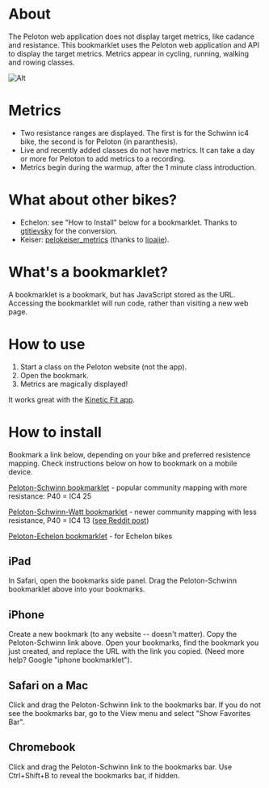 # About
The Peloton web application does not display target metrics, like cadance and resistance. This bookmarklet uses the Peloton web application and API to display the target metrics. Metrics appear in cycling, running, walking and rowing classes.

![Alt](https://coffeesnip.com/example.jpeg "Peloton class with target metrics")

# Metrics
- Two resistance ranges are displayed. The first is for the Schwinn ic4 bike, the second is for Peloton (in paranthesis).
- Live and recently added classes do not have metrics. It can take a day or more for Peloton to add metrics to a recording.
- Metrics begin during the warmup, after the 1 minute class introduction.

# What about other bikes?
- Echelon: see "How to Install" below for a bookmarklet. Thanks to [gtitievsky](https://github.com/gtitievsky) for the conversion.
- Keiser: [pelokeiser_metrics](https://github.com/lioajie/pelokeiser_metrics) (thanks to [lioajie](https://github.com/lioajie)).

# What's a bookmarklet?
A bookmarklet is a bookmark, but has JavaScript stored as the URL. Accessing the bookmarklet will run code, rather than visiting a new web page.

# How to use
1. Start a class on the Peloton website (not the app).
2. Open the bookmark.
3. Metrics are magically displayed!

It works great with the [Kinetic Fit app](https://www.kinetic.fit).

# How to install
Bookmark a link below, depending on your bike and preferred resistence mapping. Check instructions below on how to bookmark on a mobile device.

[Peloton-Schwinn bookmarklet](javascript:(function()%7Bvar%20rideID%3Dwindow.location.pathname.split(%22%2F%22)%3Bfetch(%22https%3A%2F%2Fapi.onepeloton.com%2Fapi%2Fride%2F%22%2B(rideID%3DrideID%5BrideID.length-1%5D)%2B%22%2Fdetails%3Fstream_source%3Dmultichannel%22%2C%7Bheaders%3A%7Baccept%3A%22application%2Fjson%2C%20text%2Fplain%2C%20*%2F*%22%2C%22accept-language%22%3A%22en-US%22%2C%22peloton-platform%22%3A%22web%22%2C%22sec-fetch-dest%22%3A%22empty%22%2C%22sec-fetch-mode%22%3A%22cors%22%2C%22sec-fetch-site%22%3A%22same-site%22%2C%22x-requested-with%22%3A%22XmlHttpRequest%22%7D%2Creferrer%3A%22https%3A%2F%2Fmembers.onepeloton.com%2Fclasses%2Fplayer%2F%22%2BrideID%2CreferrerPolicy%3A%22no-referrer-when-downgrade%22%2Cbody%3Anull%2Cmethod%3A%22GET%22%2Cmode%3A%22cors%22%2Ccredentials%3A%22include%22%7D).then(function(e)%7Breturn%20e.json()%7D).then(function(e)%7Bvar%20t%3D%5B1%2C1%2C1%2C1%2C1%2C1%2C1%2C1%2C1%2C1%2C1%2C1%2C1%2C1%2C1%2C1%2C1%2C1%2C1%2C1%2C1%2C1%2C1%2C2%2C3%2C4%2C5%2C6%2C7%2C8%2C9%2C11%2C12%2C14%2C15%2C17%2C19%2C20%2C22%2C23%2C25%2C27%2C29%2C31%2C33%2C35%2C38%2C41%2C43%2C46%2C49%2C51%2C52%2C53%2C54%2C55%2C56%2C57%2C58%2C59%2C60%2C61%2C62%2C63%2C64%2C65%2C66%2C67%2C68%2C69%2C70%2C71%2C72%2C73%2C74%2C75%2C76%2C77%2C78%2C79%2C80%2C81%2C82%2C83%2C84%2C85%2C86%2C87%2C88%2C89%2C90%2C91%2C92%2C93%2C94%2C95%2C96%2C97%2C98%2C99%2C100%5D%2Cr%3DNumber(e.ride.duration)%2Cs%3Ddocument.createElement(%22div%22)%3Bs.id%3D%22cadresist%22%2Cs.style%3D%22color%3Awhite%3B%20position%3Aabsolute%3B%20top%3A%205%25%3B%20left%3A36%25%3B%20margin-top%3A%2035px%22%2Cs.innerHTML%3D'%3Cdiv%20id%3D%22cadresisttxt%22%20style%3D%22width%3A100%25%3Bcolor%3Awhite%3Btext-align%3Acenter%3B%22%3Emetrics%20start%20during%20warmup%3C%2Fdiv%3E%3Cdiv%20style%3D%22margin-top%3A10px%3Bwidth%3A100%25%3B%20height%3A2px%3B%20background-color%3A%23555555%22%3E%3Cdiv%20id%3D%22cadresistprogress%22%20style%3D%22width%3A0%25%3Btransition%3A990ms%20linear%3Bheight%3A2px%3Bbackground-color%3Awhite%22%3E%3C%2Fdiv%3E%3C%2Fdiv%3E'%2Cdocument.querySelector(%22div%5Bclass%3D'jw-wrapper%20jw-reset'%5D%22).after(s)%3Bvar%20i%3Ddocument.getElementById(%22cadresisttxt%22)%2Ca%3Ddocument.getElementById(%22cadresistprogress%22)%3Bif(e.target_metrics_data.length)%7Bs.innerHTML%3D%22Class%20does%20not%20have%20target%20metrics.%22%2CsetTimeout(function()%7Bs.innerHTML%3D%22%22%7D%2C5e3)%3Breturn%7Dfor(var%20n%3D%5B%5D%2Cc%3De.target_metrics_data.target_metrics%5B0%5D%2Co%3D1%3Bo%3Ce.target_metrics_data.target_metrics.length%3Bo%2B%2B)%7Bvar%20p%3De.target_metrics_data.target_metrics%5Bo%5D%3Bp.metrics.hasOwnProperty(%22upper%22)%26%26p.metrics.hasOwnProperty(%22upper%22)%26%26p.metrics.hasOwnProperty(%22lower%22)%26%26p.metrics.hasOwnProperty(%22lower%22)%26%26c.metrics%5B0%5D.upper%3D%3Dp.metrics%5B0%5D.upper%26%26c.metrics%5B0%5D.lower%3D%3Dp.metrics%5B0%5D.lower%26%26c.metrics%5B1%5D.upper%3D%3Dp.metrics%5B1%5D.upper%26%26c.metrics%5B1%5D.lower%3D%3Dp.metrics%5B1%5D.lower%3Fc.offsets.end%3Dp.offsets.end%3A(n.push(c)%2Cc%3Dp)%7Dn.push(p)%2Ce.target_metrics_data.target_metrics%3Dn%3Bvar%20l%2Cd%3Ddocument.querySelector(%22div%5Bclass%3D'player-overlay-wrapper'%5D%22)%3Bnew%20MutationObserver(function%20s(n)%7Bvar%20c%3Ddocument.querySelector(%22p%5Bdata-test-id%3D'time-to-complete'%5D%22)%3Bif(c)%7Bif(2!%3D(c%3Dc.innerHTML.split(%22%3A%22)).length)%7Bi.innerHTML%3D%22%22%3Breturn%7Dfor(var%20o%3Dr-(60*Number(c%5B0%5D)%2BNumber(c%5B1%5D))%2BNumber(e.ride.pedaling_start_offset)%2Cp%3D0%3Bp%3Ce.target_metrics_data.target_metrics.length%3Bp%2B%2B)%7Bvar%20l%3De.target_metrics_data.target_metrics%5Bp%5D%3Bif(o%3E%3DNumber(l.offsets.start)%26%26o%3C%3DNumber(l.offsets.end))%7Bswitch(l.segment_type)%7Bcase%22cycling%22%3Afor(var%20d%2Cm%2C_%3D0%3B_%3Cl.metrics.length%3B_%2B%2B)switch(l.metrics%5B_%5D.name)%7Bcase%22resistance%22%3Am%3Dl.metrics%5B_%5D%3Bbreak%3Bcase%22cadence%22%3Ad%3Dl.metrics%5B_%5D%7Di.innerHTML%3D%22cadence%3A%20%22%2Bd.lower%2B%22%20-%20%22%2Bd.upper%2B%22%20%26nbsp%3B%26nbsp%3B%26nbsp%3B%26nbsp%3B%20resistance%3A%20%22%2Bt%5Bm.lower%5D%2B%22%20-%20%22%2Bt%5Bm.upper%5D%2B%22%26nbsp%3B%26nbsp%3B%26nbsp%3B%26nbsp%3B%20(%22%2Bm.lower%2B%22%20-%20%22%2Bm.upper%2B%22)%22%3Bbreak%3Bcase%22running%22%3Afor(var%20h%2Cu%2C_%3D0%3B_%3Cl.metrics.length%3B_%2B%2B)switch(l.metrics%5B_%5D.name)%7Bcase%22speed%22%3Ah%3Dl.metrics%5B_%5D%3Bbreak%3Bcase%22incline%22%3Au%3Dl.metrics%5B_%5D%7Di.innerHTML%3D%22speed%3A%20%22%2Bh.lower%2B%22%20-%20%22%2Bh.upper%2B%22%20%26nbsp%3B%26nbsp%3B%26nbsp%3B%26nbsp%3B%20incline%3A%20%22%2Bu.lower%2B%22%20-%20%22%2Bu.upper%3Bbreak%3Bcase%22caesar%22%3Afor(var%20f%2Cg%2C_%3D0%3B_%3Cl.metrics.length%3B_%2B%2B)switch(l.metrics%5B_%5D.name)%7Bcase%22stroke_rate%22%3Af%3Dl.metrics%5B_%5D%3Bbreak%3Bcase%22pace_intensity%22%3Ag%3Dl.metrics%5B_%5D%7Di.innerHTML%3D%22stroke%3A%20%22%2Bf.lower%2B%22%20-%20%22%2Bf.upper%2B%22%20%26nbsp%3B%26nbsp%3B%26nbsp%3B%26nbsp%3B%20pace%3A%20%22%2Bg.lower%2B%22%20-%20%22%2Bg.upper%3Bbreak%3Bdefault%3Ai.innerHTML%3D%22%22%7Do%3D%3DNumber(l.offsets.start)%3F(a.style.transition%3D%22none%22%2Ca.style.width%3D%220%25%22)%3A(a.style.transition%3D%22990ms%20linear%22%2Ca.style.width%3DMath.round((o-l.offsets.start)%2F(l.offsets.end-l.offsets.start)*100)%2B%22%25%22)%3Breturn%7D%7D%7D%7D).observe(d%2C%7Battributes%3A!0%2CchildList%3A!0%2Csubtree%3A!0%2CcharacterData%3A!0%7D)%7D)%7D)()) - popular community mapping with more resistance: P40 = IC4 25

[Peloton-Schwinn-Watt bookmarklet](javascript:(function()%7Bvar%20rideID%3Dwindow.location.pathname.split(%22%2F%22)%3Bfetch(%22https%3A%2F%2Fapi.onepeloton.com%2Fapi%2Fride%2F%22%2B(rideID%3DrideID%5BrideID.length-1%5D)%2B%22%2Fdetails%3Fstream_source%3Dmultichannel%22%2C%7Bheaders%3A%7Baccept%3A%22application%2Fjson%2C%20text%2Fplain%2C%20*%2F*%22%2C%22accept-language%22%3A%22en-US%22%2C%22peloton-platform%22%3A%22web%22%2C%22sec-fetch-dest%22%3A%22empty%22%2C%22sec-fetch-mode%22%3A%22cors%22%2C%22sec-fetch-site%22%3A%22same-site%22%2C%22x-requested-with%22%3A%22XmlHttpRequest%22%7D%2Creferrer%3A%22https%3A%2F%2Fmembers.onepeloton.com%2Fclasses%2Fplayer%2F%22%2BrideID%2CreferrerPolicy%3A%22no-referrer-when-downgrade%22%2Cbody%3Anull%2Cmethod%3A%22GET%22%2Cmode%3A%22cors%22%2Ccredentials%3A%22include%22%7D).then(function(e)%7Breturn%20e.json()%7D).then(function(e)%7Bvar%20t%3D%5B1%2C1%2C1%2C1%2C1%2C1%2C1%2C1%2C1%2C1%2C1%2C1%2C1%2C1%2C1%2C1%2C1%2C1%2C1%2C1%2C1%2C1%2C1%2C1%2C1%2C1%2C1%2C1%2C1%2C1%2C2%2C3%2C4%2C5%2C6%2C7%2C8%2C10%2C11%2C13%2C13%2C14%2C15%2C16%2C17%2C18%2C19%2C21%2C22%2C24%2C25%2C27%2C28%2C30%2C31%2C33%2C34%2C36%2C37%2C39%2C40%2C42%2C43%2C45%2C46%2C48%2C49%2C51%2C52%2C54%2C55%2C57%2C58%2C60%2C61%2C63%2C64%2C66%2C67%2C69%2C70%2C72%2C73%2C75%2C76%2C78%2C79%2C81%2C82%2C84%2C85%2C87%2C88%2C90%2C91%2C93%2C94%2C96%2C97%2C99%2C100%5D%2Cr%3DNumber(e.ride.duration)%2Cs%3Ddocument.createElement(%22div%22)%3Bs.id%3D%22cadresist%22%2Cs.style%3D%22color%3Awhite%3B%20position%3Aabsolute%3B%20top%3A%205%25%3B%20left%3A36%25%3B%20margin-top%3A%2035px%22%2Cs.innerHTML%3D'%3Cdiv%20id%3D%22cadresisttxt%22%20style%3D%22width%3A100%25%3Bcolor%3Awhite%3Btext-align%3Acenter%3B%22%3Emetrics%20start%20during%20warmup%3C%2Fdiv%3E%3Cdiv%20style%3D%22margin-top%3A10px%3Bwidth%3A100%25%3B%20height%3A2px%3B%20background-color%3A%23555555%22%3E%3Cdiv%20id%3D%22cadresistprogress%22%20style%3D%22width%3A0%25%3Btransition%3A990ms%20linear%3Bheight%3A2px%3Bbackground-color%3Awhite%22%3E%3C%2Fdiv%3E%3C%2Fdiv%3E'%2Cdocument.querySelector(%22div%5Bclass%3D'jw-wrapper%20jw-reset'%5D%22).after(s)%3Bvar%20i%3Ddocument.getElementById(%22cadresisttxt%22)%2Ca%3Ddocument.getElementById(%22cadresistprogress%22)%3Bif(e.target_metrics_data.length)%7Bs.innerHTML%3D%22Class%20does%20not%20have%20target%20metrics.%22%2CsetTimeout(function()%7Bs.innerHTML%3D%22%22%7D%2C5e3)%3Breturn%7Dfor(var%20n%3D%5B%5D%2Cc%3De.target_metrics_data.target_metrics%5B0%5D%2Co%3D1%3Bo%3Ce.target_metrics_data.target_metrics.length%3Bo%2B%2B)%7Bvar%20p%3De.target_metrics_data.target_metrics%5Bo%5D%3Bp.metrics.hasOwnProperty(%22upper%22)%26%26p.metrics.hasOwnProperty(%22upper%22)%26%26p.metrics.hasOwnProperty(%22lower%22)%26%26p.metrics.hasOwnProperty(%22lower%22)%26%26c.metrics%5B0%5D.upper%3D%3Dp.metrics%5B0%5D.upper%26%26c.metrics%5B0%5D.lower%3D%3Dp.metrics%5B0%5D.lower%26%26c.metrics%5B1%5D.upper%3D%3Dp.metrics%5B1%5D.upper%26%26c.metrics%5B1%5D.lower%3D%3Dp.metrics%5B1%5D.lower%3Fc.offsets.end%3Dp.offsets.end%3A(n.push(c)%2Cc%3Dp)%7Dn.push(p)%2Ce.target_metrics_data.target_metrics%3Dn%3Bvar%20l%2Cd%3Ddocument.querySelector(%22div%5Bclass%3D'player-overlay-wrapper'%5D%22)%3Bnew%20MutationObserver(function%20s(n)%7Bvar%20c%3Ddocument.querySelector(%22p%5Bdata-test-id%3D'time-to-complete'%5D%22)%3Bif(c)%7Bif(2!%3D(c%3Dc.innerHTML.split(%22%3A%22)).length)%7Bi.innerHTML%3D%22%22%3Breturn%7Dfor(var%20o%3Dr-(60*Number(c%5B0%5D)%2BNumber(c%5B1%5D))%2BNumber(e.ride.pedaling_start_offset)%2Cp%3D0%3Bp%3Ce.target_metrics_data.target_metrics.length%3Bp%2B%2B)%7Bvar%20l%3De.target_metrics_data.target_metrics%5Bp%5D%3Bif(o%3E%3DNumber(l.offsets.start)%26%26o%3C%3DNumber(l.offsets.end))%7Bswitch(l.segment_type)%7Bcase%22cycling%22%3Afor(var%20d%2Cm%2C_%3D0%3B_%3Cl.metrics.length%3B_%2B%2B)switch(l.metrics%5B_%5D.name)%7Bcase%22resistance%22%3Am%3Dl.metrics%5B_%5D%3Bbreak%3Bcase%22cadence%22%3Ad%3Dl.metrics%5B_%5D%7Di.innerHTML%3D%22cadence%3A%20%22%2Bd.lower%2B%22%20-%20%22%2Bd.upper%2B%22%20%26nbsp%3B%26nbsp%3B%26nbsp%3B%26nbsp%3B%20resistance%3A%20%22%2Bt%5Bm.lower%5D%2B%22%20-%20%22%2Bt%5Bm.upper%5D%2B%22%26nbsp%3B%26nbsp%3B%26nbsp%3B%26nbsp%3B%20(%22%2Bm.lower%2B%22%20-%20%22%2Bm.upper%2B%22)%22%3Bbreak%3Bcase%22running%22%3Afor(var%20h%2Cu%2C_%3D0%3B_%3Cl.metrics.length%3B_%2B%2B)switch(l.metrics%5B_%5D.name)%7Bcase%22speed%22%3Ah%3Dl.metrics%5B_%5D%3Bbreak%3Bcase%22incline%22%3Au%3Dl.metrics%5B_%5D%7Di.innerHTML%3D%22speed%3A%20%22%2Bh.lower%2B%22%20-%20%22%2Bh.upper%2B%22%20%26nbsp%3B%26nbsp%3B%26nbsp%3B%26nbsp%3B%20incline%3A%20%22%2Bu.lower%2B%22%20-%20%22%2Bu.upper%3Bbreak%3Bcase%22caesar%22%3Afor(var%20f%2Cg%2C_%3D0%3B_%3Cl.metrics.length%3B_%2B%2B)switch(l.metrics%5B_%5D.name)%7Bcase%22stroke_rate%22%3Af%3Dl.metrics%5B_%5D%3Bbreak%3Bcase%22pace_intensity%22%3Ag%3Dl.metrics%5B_%5D%7Di.innerHTML%3D%22stroke%3A%20%22%2Bf.lower%2B%22%20-%20%22%2Bf.upper%2B%22%20%26nbsp%3B%26nbsp%3B%26nbsp%3B%26nbsp%3B%20pace%3A%20%22%2Bg.lower%2B%22%20-%20%22%2Bg.upper%3Bbreak%3Bdefault%3Ai.innerHTML%3D%22%22%7Do%3D%3DNumber(l.offsets.start)%3F(a.style.transition%3D%22none%22%2Ca.style.width%3D%220%25%22)%3A(a.style.transition%3D%22990ms%20linear%22%2Ca.style.width%3DMath.round((o-l.offsets.start)%2F(l.offsets.end-l.offsets.start)*100)%2B%22%25%22)%3Breturn%7D%7D%7D%7D).observe(d%2C%7Battributes%3A!0%2CchildList%3A!0%2Csubtree%3A!0%2CcharacterData%3A!0%7D)%7D)%7D)()) - newer community mapping with less resistance, P40 = IC4 13 ([see Reddit post](https://www.reddit.com/r/SchwinnIC4_BowflexC6/comments/jyvh3c/determining_peloton_conversion_s/))

[Peloton-Echelon bookmarklet](javascript:(function()%7Bvar%20rideID%3Dwindow.location.pathname.split(%22%2F%22)%3Bfetch(%22https%3A%2F%2Fapi.onepeloton.com%2Fapi%2Fride%2F%22%2B(rideID%3DrideID%5BrideID.length-1%5D)%2B%22%2Fdetails%3Fstream_source%3Dmultichannel%22%2C%7Bheaders%3A%7Baccept%3A%22application%2Fjson%2C%20text%2Fplain%2C%20*%2F*%22%2C%22accept-language%22%3A%22en-US%22%2C%22peloton-platform%22%3A%22web%22%2C%22sec-fetch-dest%22%3A%22empty%22%2C%22sec-fetch-mode%22%3A%22cors%22%2C%22sec-fetch-site%22%3A%22same-site%22%2C%22x-requested-with%22%3A%22XmlHttpRequest%22%7D%2Creferrer%3A%22https%3A%2F%2Fmembers.onepeloton.com%2Fclasses%2Fplayer%2F%22%2BrideID%2CreferrerPolicy%3A%22no-referrer-when-downgrade%22%2Cbody%3Anull%2Cmethod%3A%22GET%22%2Cmode%3A%22cors%22%2Ccredentials%3A%22include%22%7D).then(function(e)%7Breturn%20e.json()%7D).then(function(e)%7Bvar%20t%3D%5B0%2C1%2C2%2C3%2C3%2C4%2C4%2C4%2C5%2C5%2C5%2C6%2C6%2C6%2C7%2C7%2C7%2C8%2C8%2C8%2C9%2C9%2C9%2C10%2C10%2C10%2C11%2C11%2C11%2C12%2C12%2C13%2C13%2C14%2C15%2C15%2C16%2C16%2C17%2C17%2C18%2C18%2C19%2C19%2C20%2C20%2C21%2C21%2C22%2C22%2C23%2C23%2C24%2C24%2C25%2C25%2C25%2C25%2C26%2C26%2C26%2C26%2C27%2C27%2C27%2C27%2C27%2C28%2C28%2C28%2C28%2C28%2C28%2C29%2C29%2C29%2C29%2C29%2C29%2C30%2C30%2C30%2C30%2C30%2C31%2C31%2C31%2C31%2C31%2C31%2C32%2C32%2C32%2C32%2C32%2C32%2C32%2C32%2C32%2C32%2C32%5D%2Cr%3DNumber(e.ride.duration)%2Cs%3Ddocument.createElement(%22div%22)%3Bs.id%3D%22cadresist%22%2Cs.style%3D%22color%3Awhite%3B%20position%3Aabsolute%3B%20top%3A%205%25%3B%20left%3A36%25%3B%20margin-top%3A%2035px%22%2Cs.innerHTML%3D'%3Cdiv%20id%3D%22cadresisttxt%22%20style%3D%22width%3A100%25%3Bcolor%3Awhite%3Btext-align%3Acenter%3B%22%3Emetrics%20start%20during%20warmup%3C%2Fdiv%3E%3Cdiv%20style%3D%22margin-top%3A10px%3Bwidth%3A100%25%3B%20height%3A2px%3B%20background-color%3A%23555555%22%3E%3Cdiv%20id%3D%22cadresistprogress%22%20style%3D%22width%3A0%25%3Btransition%3A990ms%20linear%3Bheight%3A2px%3Bbackground-color%3Awhite%22%3E%3C%2Fdiv%3E%3C%2Fdiv%3E'%2Cdocument.querySelector(%22div%5Bclass%3D'jw-wrapper%20jw-reset'%5D%22).after(s)%3Bvar%20i%3Ddocument.getElementById(%22cadresisttxt%22)%2Ca%3Ddocument.getElementById(%22cadresistprogress%22)%3Bif(e.target_metrics_data.length)%7Bs.innerHTML%3D%22Class%20does%20not%20have%20target%20metrics.%22%2CsetTimeout(function()%7Bs.innerHTML%3D%22%22%7D%2C5e3)%3Breturn%7Dfor(var%20n%3D%5B%5D%2Cc%3De.target_metrics_data.target_metrics%5B0%5D%2Co%3D1%3Bo%3Ce.target_metrics_data.target_metrics.length%3Bo%2B%2B)%7Bvar%20p%3De.target_metrics_data.target_metrics%5Bo%5D%3Bp.metrics.hasOwnProperty(%22upper%22)%26%26p.metrics.hasOwnProperty(%22upper%22)%26%26p.metrics.hasOwnProperty(%22lower%22)%26%26p.metrics.hasOwnProperty(%22lower%22)%26%26c.metrics%5B0%5D.upper%3D%3Dp.metrics%5B0%5D.upper%26%26c.metrics%5B0%5D.lower%3D%3Dp.metrics%5B0%5D.lower%26%26c.metrics%5B1%5D.upper%3D%3Dp.metrics%5B1%5D.upper%26%26c.metrics%5B1%5D.lower%3D%3Dp.metrics%5B1%5D.lower%3Fc.offsets.end%3Dp.offsets.end%3A(n.push(c)%2Cc%3Dp)%7Dn.push(p)%2Ce.target_metrics_data.target_metrics%3Dn%3Bvar%20l%2Cd%3Ddocument.querySelector(%22div%5Bclass%3D'player-overlay-wrapper'%5D%22)%3Bnew%20MutationObserver(function%20s(n)%7Bvar%20c%3Ddocument.querySelector(%22p%5Bdata-test-id%3D'time-to-complete'%5D%22)%3Bif(c)%7Bif(2!%3D(c%3Dc.innerHTML.split(%22%3A%22)).length)%7Bi.innerHTML%3D%22%22%3Breturn%7Dfor(var%20o%3Dr-(60*Number(c%5B0%5D)%2BNumber(c%5B1%5D))%2BNumber(e.ride.pedaling_start_offset)%2Cp%3D0%3Bp%3Ce.target_metrics_data.target_metrics.length%3Bp%2B%2B)%7Bvar%20l%3De.target_metrics_data.target_metrics%5Bp%5D%3Bif(o%3E%3DNumber(l.offsets.start)%26%26o%3C%3DNumber(l.offsets.end))%7Bswitch(l.segment_type)%7Bcase%22cycling%22%3Afor(var%20d%2Cm%2Ch%3D0%3Bh%3Cl.metrics.length%3Bh%2B%2B)switch(l.metrics%5Bh%5D.name)%7Bcase%22resistance%22%3Am%3Dl.metrics%5Bh%5D%3Bbreak%3Bcase%22cadence%22%3Ad%3Dl.metrics%5Bh%5D%7Di.innerHTML%3D%22cadence%3A%20%22%2Bd.lower%2B%22%20-%20%22%2Bd.upper%2B%22%20%26nbsp%3B%26nbsp%3B%26nbsp%3B%26nbsp%3B%20resistance%3A%20%22%2Bt%5Bm.lower%5D%2B%22%20-%20%22%2Bt%5Bm.upper%5D%2B%22%26nbsp%3B%26nbsp%3B%26nbsp%3B%26nbsp%3B%20(%22%2Bm.lower%2B%22%20-%20%22%2Bm.upper%2B%22)%22%3Bbreak%3Bcase%22running%22%3Afor(var%20u%2C_%2Ch%3D0%3Bh%3Cl.metrics.length%3Bh%2B%2B)switch(l.metrics%5Bh%5D.name)%7Bcase%22speed%22%3Au%3Dl.metrics%5Bh%5D%3Bbreak%3Bcase%22incline%22%3A_%3Dl.metrics%5Bh%5D%7Di.innerHTML%3D%22speed%3A%20%22%2Bu.lower%2B%22%20-%20%22%2Bu.upper%2B%22%20%26nbsp%3B%26nbsp%3B%26nbsp%3B%26nbsp%3B%20incline%3A%20%22%2B_.lower%2B%22%20-%20%22%2B_.upper%3Bbreak%3Bcase%22caesar%22%3Afor(var%20f%2Cg%2Ch%3D0%3Bh%3Cl.metrics.length%3Bh%2B%2B)switch(l.metrics%5Bh%5D.name)%7Bcase%22stroke_rate%22%3Af%3Dl.metrics%5Bh%5D%3Bbreak%3Bcase%22pace_intensity%22%3Ag%3Dl.metrics%5Bh%5D%7Di.innerHTML%3D%22stroke%3A%20%22%2Bf.lower%2B%22%20-%20%22%2Bf.upper%2B%22%20%26nbsp%3B%26nbsp%3B%26nbsp%3B%26nbsp%3B%20pace%3A%20%22%2Bg.lower%2B%22%20-%20%22%2Bg.upper%3Bbreak%3Bdefault%3Ai.innerHTML%3D%22%22%7Do%3D%3DNumber(l.offsets.start)%3F(a.style.transition%3D%22none%22%2Ca.style.width%3D%220%25%22)%3A(a.style.transition%3D%22990ms%20linear%22%2Ca.style.width%3DMath.round((o-l.offsets.start)%2F(l.offsets.end-l.offsets.start)*100)%2B%22%25%22)%3Breturn%7D%7D%7D%7D).observe(d%2C%7Battributes%3A!0%2CchildList%3A!0%2Csubtree%3A!0%2CcharacterData%3A!0%7D)%7D)%7D)()) - for Echelon bikes

## iPad
In Safari, open the bookmarks side panel. Drag the Peloton-Schwinn bookmarklet above into your bookmarks.

## iPhone
Create a new bookmark (to any website -- doesn't matter). Copy the Peloton-Schwinn link above. Open your bookmarks, find the bookmark you just created, and replace the URL with the link you copied. (Need more help? Google "iphone bookmarklet").

## Safari on a Mac
Click and drag the Peloton-Schwinn link to the bookmarks bar. If you do not see the bookmarks bar, go to the View menu and select "Show Favorites Bar".

## Chromebook
Click and drag the Peloton-Schwinn link to the bookmarks bar. Use Ctrl+Shift+B to reveal the bookmarks bar, if hidden.


